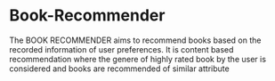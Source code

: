 # Book-Recommender
The BOOK RECOMMENDER aims to recommend books based on the recorded information of user preferences.
It is content based recommendation where the genere of highly rated book by the user is considered and books are recommended of similar attribute
